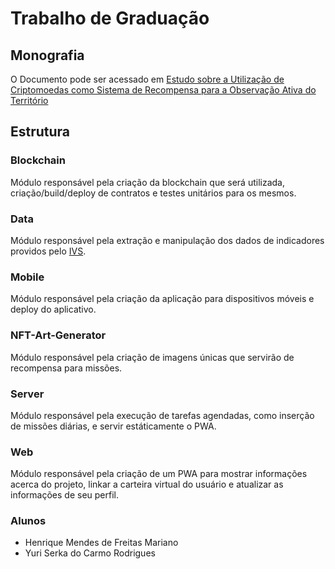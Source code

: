 # Trabalho de Graduação

## Monografia

O Documento pode ser acessado em [Estudo sobre a Utilização de Criptomoedas como
Sistema de Recompensa para a Observação Ativa do
Território](https://www.overleaf.com/read/mhvrdqmzwzzh)

## Estrutura

### **Blockchain**

Módulo responsável pela criação da blockchain que será utilizada, criação/build/deploy de contratos e testes unitários para os mesmos. 

### **Data**

Módulo responsável pela extração e manipulação dos dados de indicadores providos pelo [IVS](http://ivs.ipea.gov.br/index.php/pt/).

### **Mobile**

Módulo responsável pela criação da aplicação para dispositivos móveis e deploy do aplicativo.

### **NFT-Art-Generator**

Módulo responsável pela criação de imagens únicas que servirão de recompensa para missões.

### **Server**

Módulo responsável pela execução de tarefas agendadas, como inserção de missões diárias, e servir estáticamente o PWA.

### **Web**

Módulo responsável pela criação de um PWA para mostrar informações acerca do projeto, linkar a carteira virtual do usuário e atualizar as informações de seu perfil.

### Alunos

- Henrique Mendes de Freitas Mariano
- Yuri Serka do Carmo Rodrigues